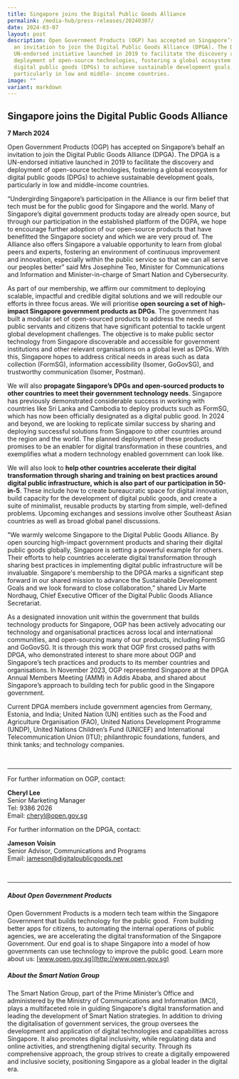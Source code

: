 ```yaml
---
title: Singapore joins the Digital Public Goods Alliance
permalink: /media-hub/press-releases/20240307/
date: 2024-03-07
layout: post
description: Open Government Products (OGP) has accepted on Singapore’s behalf
  an invitation to join the Digital Public Goods Alliance (DPGA). The DPGA is a
  UN-endorsed initiative launched in 2019 to facilitate the discovery and
  deployment of open-source technologies, fostering a global ecosystem for
  digital public goods (DPGs) to achieve sustainable development goals,
  particularly in low and middle- income countries.
image: ""
variant: markdown
---
```

## Singapore joins the Digital Public Goods Alliance

**7 March 2024**

Open Government Products (OGP) has accepted on Singapore’s behalf an invitation to join the Digital Public Goods Alliance (DPGA). The DPGA is a UN-endorsed initiative launched in 2019 to facilitate the discovery and deployment of open-source technologies, fostering a global ecosystem for digital public goods (DPGs) to achieve sustainable development goals, particularly in low and middle-income countries.&nbsp;

“Undergirding Singapore’s participation in the Alliance is our firm belief that tech must be for the public good for Singapore and the world. Many of Singapore’s digital government products today are already open source, but through our participation in the established platform of the DGPA, we hope to encourage further adoption of our open-source products that have benefitted the Singapore society and which we are very proud of. The Alliance also offers Singapore a valuable opportunity to learn from global peers and experts, fostering an environment of continuous improvement and innovation, especially within the public service so that we can all serve our peoples better” said Mrs Josephine Teo, Minister for Communications and Information and Minister-in-charge of Smart Nation and Cybersecurity.

As part of our membership, we affirm our commitment to deploying scalable, impactful and credible digital solutions and we will redouble our efforts in three focus areas. We will prioritise **open sourcing a set of high-impact Singapore government products as DPGs**. The government has built a modular set of open-sourced products to address the needs of public servants and citizens that have significant potential to tackle urgent global development challenges. The objective is to make public sector technology from Singapore discoverable and accessible for government institutions and other relevant organisations on a global level as DPGs. With this, Singapore hopes to address critical needs in areas such as data collection (FormSG), information accessibility (Isomer, GoGovSG), and trustworthy communication (Isomer, Postman).

We will also **propagate Singapore’s DPGs and open-sourced products to other countries to meet their government technology needs**. Singapore has previously demonstrated considerable success in working with countries like Sri Lanka and Cambodia to deploy products such as FormSG, which has now been officially designated as a digital public good. In 2024 and beyond, we are looking to replicate similar success by sharing and deploying successful solutions from Singapore to other countries around the region and the world. The planned deployment of these products promises to be an enabler for digital transformation in these countries, and exemplifies what a modern technology enabled government can look like.

We will also look to **help other countries accelerate their digital transformation through sharing and training on best practices around digital public infrastructure, which is also part of our participation in 50-in-5**. These include how to create bureaucratic space for digital innovation, build capacity for the development of digital public goods, and create a suite of minimalist, reusable products by starting from simple, well-defined problems. Upcoming exchanges and sessions involve other Southeast Asian countries as well as broad global panel discussions.

"We warmly welcome Singapore to the Digital Public Goods Alliance. By open sourcing high-impact government products and sharing their digital public goods globally, Singapore is setting a powerful example for others. Their efforts to help countries accelerate digital transformation through sharing best practices in implementing digital public infrastructure will be invaluable. Singapore's membership to the DPGA marks a significant step forward in our shared mission to advance the Sustainable Development Goals and we look forward to close collaboration,” shared Liv Marte Nordhaug, Chief Executive Officer of the Digital Public Goods Alliance Secretariat.

As a designated innovation unit within the government that builds technology products for Singapore, OGP has been actively advocating our technology and organisational practices across local and international communities, and open-sourcing many of our products, including FormSG and GoGovSG. It is through this work that OGP first crossed paths with DPGA, who demonstrated interest to share more about OGP and Singapore’s tech practices and products to its member countries and organisations. In November 2023, OGP represented Singapore at the DPGA Annual Members Meeting (AMM) in Addis Ababa, and shared about Singapore’s approach to building tech for public good in the Singapore government.

Current DPGA members include government agencies from Germany, Estonia, and India; United Nation (UN) entities such as the Food and Agriculture Organisation (FAO), United Nations Development Programme (UNDP), United Nations Children’s Fund (UNICEF) and International Telecommunication Union (ITU); philanthropic foundations, funders, and think tanks; and technology companies.

<br>

***

For further information on OGP, contact:

**Cheryl Lee**<br>
Senior Marketing Manager<br>
Tel: 9386 2026<br>
Email: [cheryl@open.gov.sg](mailto:cheryl@open.gov.sg)

For further information on the DPGA, contact:

**Jameson Voisin**<br>
Senior Advisor, Communications and Programs<br>
Email: [jameson@digitalpublicgoods.net](mailto:jameson@digitalpublicgoods.net)

<br>

***

##### About Open Government Products

Open Government Products is a modern tech team within the Singapore Government that builds technology for the public good.&nbsp; From building better apps for citizens, to automating the internal operations of public agencies, we are accelerating the digital transformation of the Singapore Government. Our end goal is to shape Singapore into a model of how governments can use technology to improve the public good. Learn more about us: [www.open.gov.sg](http://www.open.gov.sg)

##### About the Smart Nation Group

The Smart Nation Group, part of the Prime Minister’s Office and administered by the Ministry of Communications and Information (MCI), plays a multifaceted role in guiding Singapore's digital transformation and leading the development of Smart Nation strategies. In addition to driving the digitalisation of government services, the group oversees the development and application of digital technologies and capabilities across Singapore. It also promotes digital inclusivity, while regulating data and online activities, and strengthening digital security. Through its comprehensive approach, the group strives to create a digitally empowered and inclusive society, positioning Singapore as a global leader in the digital era.